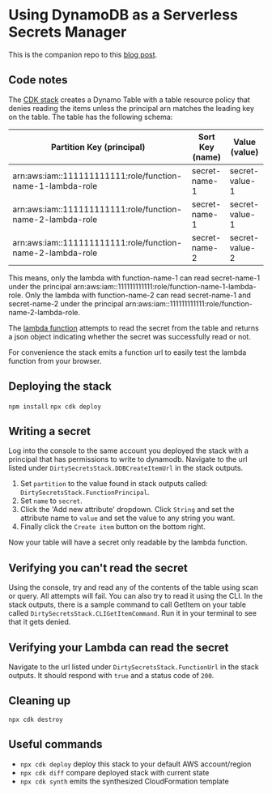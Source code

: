 # Using DynamoDB as a Serverless Secrets Manager

This is the companion repo to this [blog post]().

## Code notes
The [CDK stack](lib/dirtySecretsStack.ts) creates a Dynamo Table with a table resource policy that denies reading the items unless the principal arn matches the leading key on the table.  The table has the following schema:

| Partition Key (principal) | Sort Key (name) | Value (value)
| --- | --- | --- |
|arn:aws:iam::111111111111:role/function-name-1-lambda-role|secret-name-1|secret-value-1|
|arn:aws:iam::111111111111:role/function-name-2-lambda-role|secret-name-1|secret-value-1|
|arn:aws:iam::111111111111:role/function-name-2-lambda-role|secret-name-2|secret-value-2|

This means, only the lambda with function-name-1 can read secret-name-1 under the principal arn:aws:iam::111111111111:role/function-name-1-lambda-role.  Only the lambda with function-name-2 can read secret-name-1 and secret-name-2 under the principal arn:aws:iam::111111111111:role/function-name-2-lambda-role.

The [lambda function](src/handler.mjs) attempts to read the secret from the table and returns a json object indicating whether the secret was successfully read or not.  

For convenience the stack emits a function url to easily test the lambda function from your browser.

## Deploying the stack
`npm install`
`npx cdk deploy`

## Writing a secret
Log into the console to the same account you deployed the stack with a principal that has permissions to write to dynamodb.  Navigate to the url listed under `DirtySecretsStack.DDBCreateItemUrl` in the stack outputs.

1. Set `partition` to the value found in stack outputs called: `DirtySecretsStack.FunctionPrincipal`.
2. Set `name` to `secret`.
3. Click the 'Add new attribute' dropdown.  Click `String` and set the attribute name to `value` and set the value to any string you want.
4. Finally click the `Create item` button on the bottom right.

Now your table will have a secret only readable by the lambda function.

## Verifying you can't read the secret
Using the console, try and read any of the contents of the table using scan or query. All attempts will fail.  You can also try to read it using the CLI.  In the stack outputs, there is a sample command to call GetItem on your table called `DirtySecretsStack.CLIGetItemCommand`.  Run it in your terminal to see that it gets denied.

## Verifying your Lambda can read the secret
Navigate to the url listed under `DirtySecretsStack.FunctionUrl` in the stack outputs.  It should respond with `true` and a status code of `200`.

## Cleaning up
`npx cdk destroy`

## Useful commands
* `npx cdk deploy`       deploy this stack to your default AWS account/region
* `npx cdk diff`         compare deployed stack with current state
* `npx cdk synth`        emits the synthesized CloudFormation template
